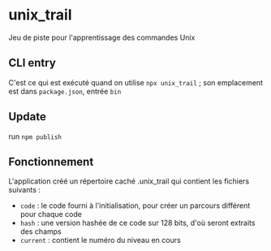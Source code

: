 # unix_trail
Jeu de piste pour l'apprentissage des commandes Unix

## CLI entry
C'est ce qui est exécuté quand on utilise `npx unix_trail` ; son emplacement est dans `package.json`, entrée `bin`

## Update
run `npm publish`

## Fonctionnement
L'application créé un répertoire caché .unix_trail qui contient les fichiers suivants :
- `code` : le code fourni à l'initialisation, pour créer un parcours différent pour chaque code
- `hash` : une version hashée de ce code sur 128 bits, d'où seront extraits des champs
- `current` : contient le numéro du niveau en cours
